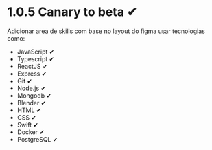# 1.0.5 Canary to beta ✔
Adicionar area de skills com base no layout do figma
usar tecnologias como:

- JavaScript ✔
- Typescript ✔
- ReactJS ✔
- Express ✔
- Git ✔
- Node.js ✔
- Mongodb ✔
- Blender ✔
- HTML ✔
- CSS ✔
- Swift ✔
- Docker ✔
- PostgreSQL ✔
